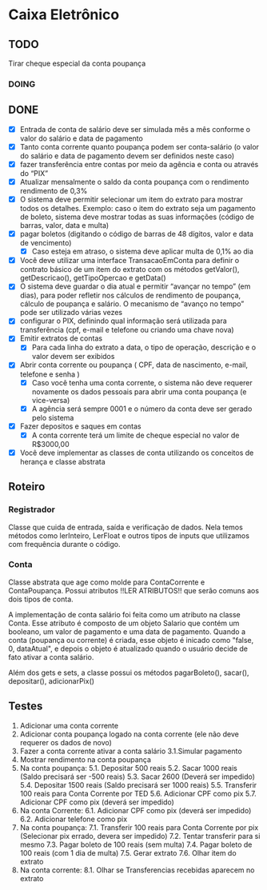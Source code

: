 # Caixa Eletrônico

## TODO

Tirar cheque especial da conta poupança

### DOING


## DONE

- [x] Entrada de conta de salário deve ser simulada mês a mês conforme o valor do salário e data de pagamento
- [x] Tanto conta corrente quanto poupança podem ser conta-salário (o valor do salário e data de pagamento devem ser definidos neste caso)
- [x] fazer transferência entre contas por meio da agência e conta ou através do “PIX”
- [x] Atualizar mensalmente o saldo da conta poupança com o rendimento rendimento de 0,3%
- [x] O sistema deve permitir selecionar um item do extrato para mostrar todos os detalhes. Exemplo: caso o item do extrato seja um pagamento de boleto, sistema deve mostrar todas as suas informações (código de barras, valor, data e multa)
- [x] pagar boletos (digitando o código de barras de 48 dígitos, valor e data de vencimento)
    - [x] Caso esteja em atraso, o sistema deve aplicar multa de 0,1% ao dia
- [x] Você deve utilizar uma interface TransacaoEmConta para definir o contrato básico de um item do extrato com os métodos getValor(), getDescricao(), getTipoOpercao e getData()
- [x] O sistema deve guardar o dia atual e permitir “avançar no tempo” (em dias), para poder refletir nos cálculos de rendimento de poupança, cálculo de poupança e salário. O mecanismo de “avanço no tempo” pode ser utilizado várias vezes
- [x] configurar o PIX, definindo qual informação será utilizada para transferência (cpf, e-mail e telefone ou criando uma chave nova)
- [x] Emitir extratos de contas
    - [x] Para cada linha do extrato a data, o tipo de operação, descrição e o valor devem ser exibidos
- [x] Abrir conta corrente ou poupança ( CPF, data de nascimento, e-mail, telefone e senha )
    - [x] Caso você tenha uma conta corrente, o sistema não deve requerer novamente os dados pessoais para abrir uma conta poupança (e vice-versa)
    - [x] A agência será sempre 0001 e o número da conta deve ser gerado pelo sistema
- [x] Fazer depositos e saques em contas
    - [x] A conta corrente terá um limite de cheque especial no valor de R$3000,00
- [x] Você deve implementar as classes de conta utilizando os conceitos de herança e classe abstrata

## Roteiro

### Registrador
Classe que cuida de entrada, saída e verificação de dados. Nela temos métodos como lerInteiro, LerFloat e outros tipos de inputs que utilizamos com frequência durante o código.

### Conta
Classe abstrata que age como molde para ContaCorrente e ContaPoupança. Possui atributos !!LER ATRIBUTOS!! que serão comuns aos dois tipos de conta. 

A implementação de conta salário foi feita como um atributo na classe Conta. Esse atributo é composto de um objeto Salario que contém um booleano, um valor de pagamento e uma data de pagamento. Quando a conta (poupança ou corrente) é criada, esse objeto é inicado como "false, 0, dataAtual", e depois o objeto é atualizado quando o usuário decide de fato ativar a conta salário.

Além dos gets e sets, a classe possui os métodos pagarBoleto(), sacar(), depositar(), adicionarPix()


## Testes

1. Adicionar uma conta corrente
2. Adicionar conta poupança logado na conta corrente (ele não deve requerer os dados de novo)
3. Fazer a conta corrente ativar a conta salário
    3.1.Simular pagamento
4. Mostrar rendimento na conta poupança
5. Na conta poupança:
    5.1. Depositar 500 reais
    5.2. Sacar 1000 reais (Saldo precisará ser -500 reais)
    5.3. Sacar 2600 (Deverá ser impedido)
    5.4. Depositar 1500 reais (Saldo precisará ser 1000 reais)
    5.5. Transferir 100 reais para Conta Corrente por TED
    5.6. Adicionar CPF como pix
    5.7. Adicionar CPF como pix (deverá ser impedido)
6. Na conta Corrente:
    6.1. Adicionar CPF como pix (deverá ser impedido)
    6.2. Adicionar telefone como pix
7. Na conta poupança:
    7.1. Transferir 100 reais para Conta Corrente por pix (Selecionar pix errado, devera ser impedido)
    7.2. Tentar transferir para si mesmo
    7.3. Pagar boleto de 100 reais (sem multa)
    7.4. Pagar boleto de 100 reais (com 1 dia de multa)
    7.5. Gerar extrato
    7.6. Olhar item do extrato
8. Na conta corrente:
    8.1. Olhar se Transferencias recebidas aparecem no extrato